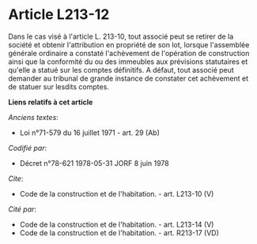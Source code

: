 # Article L213-12

Dans le cas visé à l'article L. 213-10, tout associé peut se retirer de la société et obtenir l'attribution en propriété de
son lot, lorsque l'assemblée générale ordinaire a constaté l'achèvement de l'opération de construction ainsi que la
conformité du ou des immeubles aux prévisions statutaires et qu'elle a statué sur les comptes définitifs. A défaut, tout
associé peut demander au tribunal de grande instance de constater cet achèvement et de statuer sur lesdits comptes.

**Liens relatifs à cet article**

_Anciens textes_:

  - Loi n°71-579 du 16 juillet 1971 - art. 29 (Ab)

_Codifié par_:

  - Décret n°78-621 1978-05-31 JORF 8 juin 1978

_Cite_:

  - Code de la construction et de l'habitation. - art. L213-10 (V)

_Cité par_:

  - Code de la construction et de l'habitation. - art. L213-14 (V)
  - Code de la construction et de l'habitation. - art. R213-17 (VD)
